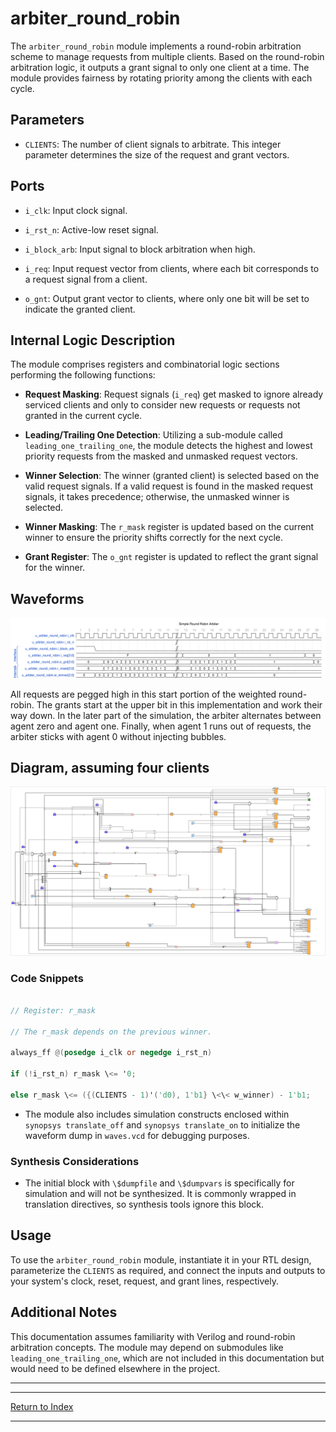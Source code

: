 # arbiter_round_robin

The `arbiter_round_robin` module implements a round-robin arbitration scheme to manage requests from multiple clients. Based on the round-robin arbitration logic, it outputs a grant signal to only one client at a time. The module provides fairness by rotating priority among the clients with each cycle.

## Parameters

- `CLIENTS`: The number of client signals to arbitrate. This integer parameter determines the size of the request and grant vectors.

## Ports

- `i_clk`: Input clock signal.

- `i_rst_n`: Active-low reset signal.

- `i_block_arb`: Input signal to block arbitration when high.

- `i_req`: Input request vector from clients, where each bit corresponds to a request signal from a client.

- `o_gnt`: Output grant vector to clients, where only one bit will be set to indicate the granted client.

## Internal Logic Description

The module comprises registers and combinatorial logic sections performing the following functions:

- **Request Masking**: Request signals (`i_req`) get masked to ignore already serviced clients and only to consider new requests or requests not granted in the current cycle.

- **Leading/Trailing One Detection**: Utilizing a sub-module called `leading_one_trailing_one`, the module detects the highest and lowest priority requests from the masked and unmasked request vectors.

- **Winner Selection**: The winner (granted client) is selected based on the valid request signals. If a valid request is found in the masked request signals, it takes precedence; otherwise, the unmasked winner is selected.

- **Winner Masking**: The `r_mask` register is updated based on the current winner to ensure the priority shifts correctly for the next cycle.

- **Grant Register**: The `o_gnt` register is updated to reflect the grant signal for the winner.

## Waveforms

![RR Total](./_wavedrom_svg/wavedrom_round_robin_start_end.svg)

All requests are pegged high in this start portion of the weighted round-robin. The grants start at the upper bit in this implementation and work their way down. In the later part of the simulation, the arbiter alternates between agent zero and agent one. Finally, when agent 1 runs out of requests, the arbiter sticks with agent 0 without injecting bubbles.

## Diagram, assuming four clients

![Fixed Priority Arbiter Diagram](./_svg/arbiter_round_robin.svg)

### Code Snippets

```verilog

// Register: r_mask

// The r_mask depends on the previous winner.

always_ff @(posedge i_clk or negedge i_rst_n)

if (!i_rst_n) r_mask \<= '0;

else r_mask \<= ({(CLIENTS - 1)'('d0), 1'b1} \<\< w_winner) - 1'b1;

```

- The module also includes simulation constructs enclosed within `synopsys translate_off` and `synopsys translate_on` to initialize the waveform dump in `waves.vcd` for debugging purposes.

### Synthesis Considerations

- The initial block with `\$dumpfile` and `\$dumpvars` is specifically for simulation and will not be synthesized. It is commonly wrapped in translation directives, so synthesis tools ignore this block.

## Usage

To use the `arbiter_round_robin` module, instantiate it in your RTL design, parameterize the `CLIENTS` as required, and connect the inputs and outputs to your system's clock, reset, request, and grant lines, respectively.

## Additional Notes

This documentation assumes familiarity with Verilog and round-robin arbitration concepts. The module may depend on submodules like `leading_one_trailing_one`, which are not included in this documentation but would need to be defined elsewhere in the project.

---

---

[Return to Index](index.md)

---
